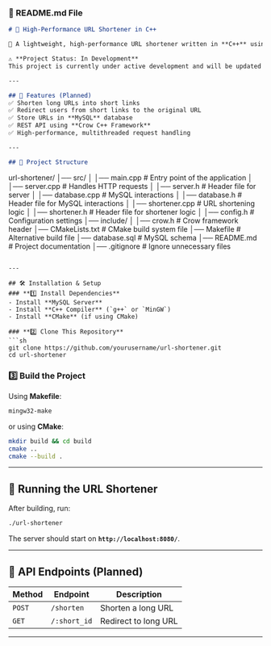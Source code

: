 
### **📄 README.md File**
```md
# 🔗 High-Performance URL Shortener in C++

🚀 A lightweight, high-performance URL shortener written in **C++** using **Crow (Web Framework)** and **MySQL**.

⚠️ **Project Status: In Development**  
This project is currently under active development and will be updated soon.

---

## 📌 Features (Planned)
✅ Shorten long URLs into short links  
✅ Redirect users from short links to the original URL  
✅ Store URLs in **MySQL** database  
✅ REST API using **Crow C++ Framework**  
✅ High-performance, multithreaded request handling  

---

## 📂 Project Structure
```
url-shortener/
│── src/
│   │── main.cpp            # Entry point of the application
│   │── server.cpp          # Handles HTTP requests
│   │── server.h            # Header file for server
│   │── database.cpp        # MySQL interactions
│   │── database.h          # Header file for MySQL interactions
│   │── shortener.cpp       # URL shortening logic
│   │── shortener.h         # Header file for shortener logic
│   │── config.h            # Configuration settings
│── include/
│   │── crow.h              # Crow framework header
│── CMakeLists.txt          # CMake build system file
│── Makefile                # Alternative build file
│── database.sql            # MySQL schema
│── README.md               # Project documentation
│── .gitignore              # Ignore unnecessary files
```

---

## 🛠 Installation & Setup
### **1️⃣ Install Dependencies**
- Install **MySQL Server**
- Install **C++ Compiler** (`g++` or `MinGW`)
- Install **CMake** (if using CMake)

### **2️⃣ Clone This Repository**
```sh
git clone https://github.com/yourusername/url-shortener.git
cd url-shortener
```

### **3️⃣ Build the Project**
Using **Makefile**:
```sh
mingw32-make
```
or using **CMake**:
```sh
mkdir build && cd build
cmake ..
cmake --build .
```

---

## 🚀 Running the URL Shortener
After building, run:
```sh
./url-shortener
```
The server should start on **`http://localhost:8080/`**.

---

## 📖 API Endpoints (Planned)
| Method | Endpoint       | Description          |
|--------|---------------|----------------------|
| `POST` | `/shorten`    | Shorten a long URL  |
| `GET`  | `/:short_id`  | Redirect to long URL |

---

